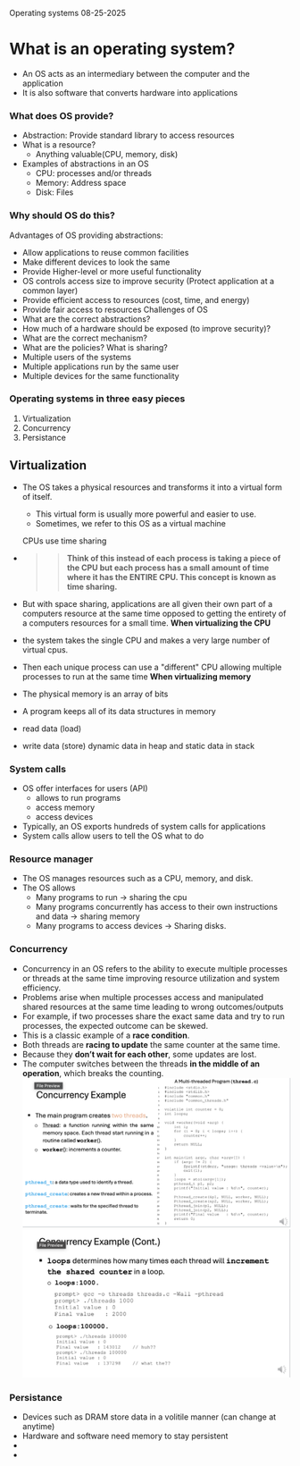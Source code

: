 
Operating systems
08-25-2025


# What is an operating system?
- An OS acts as an intermediary between the computer and the application 
- It is also software that converts hardware into applications
### What does OS provide?
- Abstraction: Provide standard library to access resources
- What is a resource?
	- Anything valuable(CPU, memory, disk)
- Examples of abstractions in an OS
	- CPU: processes and/or threads
	- Memory: Address space
	- Disk: Files
### Why should OS do this?
Advantages of OS providing abstractions:
- Allow applications to reuse common facilities
- Make different devices to look the same
- Provide Higher-level or more useful functionality
- OS controls access size to improve security (Protect application at a common layer)
- Provide efficient access to resources (cost, time, and energy)
- Provide fair access to resources
Challenges of OS
- What are the correct abstractions?
- How much of a hardware should be exposed (to improve security)?
- What are the correct mechanism?
- What are the policies?
What is sharing?
- Multiple users of the systems
- Multiple applications run by the same user
- Multiple devices for the same functionality
### Operating systems in three easy pieces
1. Virtualization
2. Concurrency
3. Persistance 
## Virtualization 
- The OS takes a physical resources and transforms it into a virtual form of itself.
	- This virtual form is usually more powerful and easier to use.
	- Sometimes, we refer to this OS as a virtual machine
	
  CPUs use time sharing
- >>**Think of this instead of each process is taking a piece of the CPU but each process has a small amount of time where it has the ENTIRE CPU. This concept is known as time sharing.**
- But with space sharing, applications are all given their own part of a computers resource at the same time opposed to getting the entirety of a computers resources for a small time. 
**When virtualizing the CPU**
 - the system takes the single CPU and makes a very large number of virtual cpus.
 - Then each unique process can use a "different" CPU allowing multiple processes to run at the same time
**When virtualizing memory**
- The physical memory is an array of bits
- A program keeps all of its data structures in memory
- read data (load)
- write data (store)
dynamic data in heap and static data in stack
### System calls
- OS offer interfaces for users (API)
	- allows to run programs
	- access memory
	- access devices
- Typically, an OS exports hundreds of system calls for applications
- System calls allow users to tell the OS what to do
### Resource manager
- The OS manages resources such as a CPU, memory, and disk.
- The OS allows
	- Many programs to run -> sharing the cpu
	- Many programs concurrently has access to their own instructions and data -> sharing memory
	- Many programs to access devices -> Sharing disks.
### Concurrency
- Concurrency in an OS refers to the ability to execute multiple processes or threads at the same time improving resource utilization and system efficiency.
- Problems arise when multiple processes access and manipulated shared resources at the same time leading to wrong outcomes/outputs
- For example, if two processes share the exact same data and try to run processes, the expected outcome can be skewed.
- This is a classic example of a **race condition**.
- Both threads are **racing to update** the same counter at the same time.
- Because they **don’t wait for each other**, some updates are lost.
- The computer switches between the threads **in the middle of an operation**, which breaks the counting.
![](../../Pasted%20image%2020250825151118.png)
![](../../images/Pasted%20image%2020250825151059.png)
### Persistance
- Devices such as DRAM store data in a volitile manner (can change at anytime)
- Hardware and software need memory to stay persistent 
- 
- 
